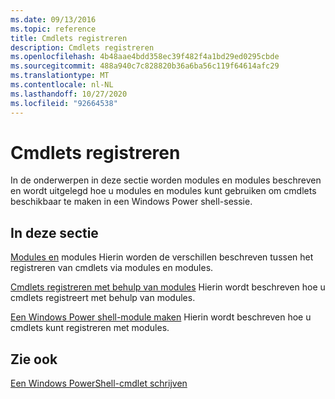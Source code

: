 ```yaml
---
ms.date: 09/13/2016
ms.topic: reference
title: Cmdlets registreren
description: Cmdlets registreren
ms.openlocfilehash: 4b48aae4bdd358ec39f482f4a1bd29ed0295cbde
ms.sourcegitcommit: 488a940c7c828820b36a6ba56c119f64614afc29
ms.translationtype: MT
ms.contentlocale: nl-NL
ms.lasthandoff: 10/27/2020
ms.locfileid: "92664538"
---
```

# <a name="registering-cmdlets"></a>Cmdlets registreren

In de onderwerpen in deze sectie worden modules en modules beschreven en wordt uitgelegd hoe u modules en modules kunt gebruiken om cmdlets beschikbaar te maken in een Windows Power shell-sessie.

## <a name="in-this-section"></a>In deze sectie

[Modules en](./modules-and-snap-ins.md) modules Hierin worden de verschillen beschreven tussen het registreren van cmdlets via modules en modules.

[Cmdlets registreren met behulp van modules](./how-to-import-cmdlets-using-modules.md) Hierin wordt beschreven hoe u cmdlets registreert met behulp van modules.

[Een Windows Power shell-module maken](./how-to-create-a-windows-powershell-snap-in.md) Hierin wordt beschreven hoe u cmdlets kunt registreren met modules.

## <a name="see-also"></a>Zie ook

[Een Windows PowerShell-cmdlet schrijven](../cmdlet/cmdlet-overview.md)
